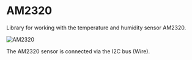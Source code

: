 AM2320
=================
Library for working with the temperature and humidity sensor AM2320.

![AM2320](http://i12.pixs.ru/storage/2/1/3/AM2320png_9410447_26855213.png)

The AM2320 sensor is connected via the I2C bus (Wire).
